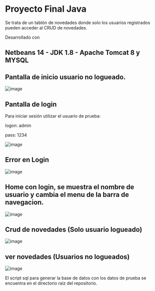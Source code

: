 # Proyecto Final Java

Se trata de un tablón de novedades donde solo los usuarios registrados pueden acceder al CRUD de novedades.

Desarrollado con
## Netbeans 14 - JDK 1.8 - Apache Tomcat 8 y MYSQL

## Pantalla de inicio usuario no logueado.

![image](https://user-images.githubusercontent.com/37666538/208296186-eb04e835-1131-4ed8-858d-0c79048b17a0.png)

## Pantalla de login
Para iniciar sesión utilizar el usuario de prueba: 

logon: admin

pass: 1234

![image](https://user-images.githubusercontent.com/37666538/208296208-717254bc-58d9-4a52-be7c-62076307fbf4.png)

## Error en Login
![image](https://user-images.githubusercontent.com/37666538/208296282-ea5467b1-f1fb-4307-8f21-fb2466a12233.png)

## Home con login, se muestra el nombre de usuario y cambia el menu de la barra de navegacion.
![image](https://user-images.githubusercontent.com/37666538/208296336-f7740056-386f-457c-a84f-fda54d34db51.png)

## Crud de novedades (Solo usuario logueado)
![image](https://user-images.githubusercontent.com/37666538/208296089-1245ef6a-a0b1-41ab-a5f2-8d4178219c0e.png)



## ver novedades (Usuarios no logueados)

![image](https://user-images.githubusercontent.com/37666538/208296059-59899e0c-3cde-4c12-8bc6-04be5d4a7ef1.png)

El script sql para generar la base de datos con los datos de prueba se encuentra en el directorio raíz del repositorio.


